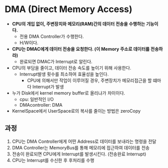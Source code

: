 # DMA (Direct Memory Access)
- **CPU의 개입 없이, 주변장치와 메모리(RAM)간의 데이터 전송을 수행하는 기능이다.**
  - 전용 DMA Controller가 수행한다.
  - H/W이다.
- **CPU는 DMAC에게 데이터 전송을 요청한다. (이 Memory 주소로 데이터를 전송하라)**
  - 완료되면 DMAC가 Interrupt로 알린다.
- CPU의 부담을 줄이고, 데이터 전송 속도를 높이기 위해 사용한다.
  - Interrupt발생 횟수를 최소하여 효율성을 높인다.
    - CPU에 의해서만 작업이 이루어질 경우, 주변장치가 메모리접근을 할 떄마다 Interrupt가 발생
- 누가 Disk에서 kernel memory buffer로 올리냐가 차이이다.
   - cpu: 일반적인 I/O
   - DMAcontroller: DMA
- KernelSpace에서 UserSpace로의 복사를 줄이는 방법은 zeroCopy
## 과정
1. CPU는 DMA Controller에게 어떤 Address로 데이터를 보내라는 명령을 전달
2. DMA Controller는 MemoryBus를 통해 메모리에 접근하여 데이터를 전송
3. 전송이 완료되면 CPU에게 Interrupt를 발생시킨다. (전송완료 Interrupt)
4. CPU는 Interrupt를 수신한 후 후처리를 수행